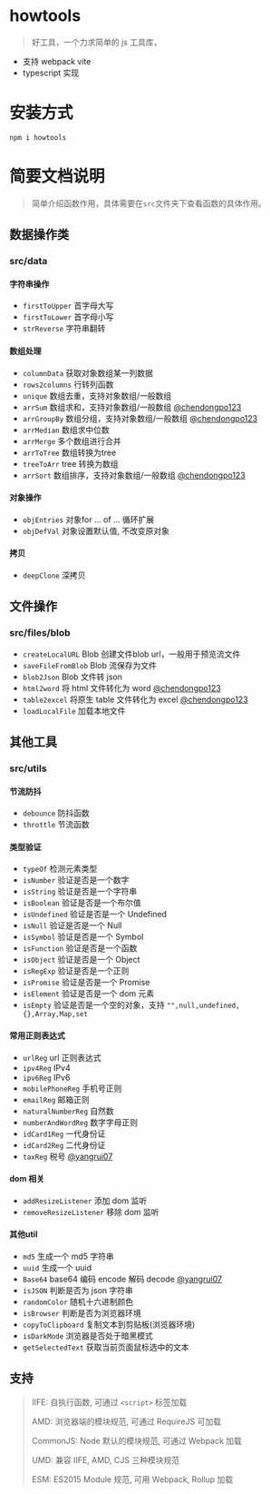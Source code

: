 # howtools

> 好工具，一个力求简单的 js 工具库，

- 支持 webpack vite 
- typescript 实现

# 安装方式

`npm i howtools`

# 简要文档说明

> 简单介绍函数作用，具体需要在`src`文件夹下查看函数的具体作用。

## 数据操作类
### src/data

#### 字符串操作

- `firstToUpper` 首字母大写
- `firstToLower` 首字母小写
- `strReverse` 字符串翻转

#### 数组处理

- `columnData` 获取对象数组某一列数据
- `rows2columns` 行转列函数
- `unique` 数组去重，支持对象数组/一般数组
- `arrSum` 数组求和，支持对象数组/一般数组 [@chendongpo123](https://github.com/chendongpo123)
- `arrGroupBy` 数组分组，支持对象数组/一般数组 [@chendongpo123](https://github.com/chendongpo123)
- `arrMedian` 数组求中位数
- `arrMerge` 多个数组进行合并
- `arrToTree` 数组转换为tree
- `treeToArr` tree 转换为数组 
- `arrSort` 数组排序，支持对象数组/一般数组 [@chendongpo123](https://github.com/chendongpo123)


#### 对象操作

- `objEntries` 对象for ... of ... 循环扩展
- `objDefVal`  对象设置默认值, 不改变原对象

#### 拷贝

- `deepClone` 深拷贝

## 文件操作

### src/files/blob

- `createLocalURL` Blob 创建文件blob url，一般用于预览流文件
- `saveFileFromBlob` Blob 流保存为文件
- `blob2Json` Blob 文件转 json
- `html2word` 将 html 文件转化为 word [@chendongpo123](https://github.com/chendongpo123)
- `table2excel` 将原生 table 文件转化为 excel [@chendongpo123](https://github.com/chendongpo123)
- `loadLocalFile`  加载本地文件

## 其他工具

### src/utils

#### 节流防抖

- `debounce` 防抖函数
- `throttle` 节流函数

#### 类型验证

- `typeOf` 检测元素类型
- `isNumber` 验证是否是一个数字
- `isString` 验证是否是一个字符串
- `isBoolean` 验证是否是一个布尔值
- `isUndefined` 验证是否是一个 Undefined
- `isNull` 验证是否是一个 Null
- `isSymbol` 验证是否是一个 Symbol
- `isFunction` 验证是否是一个函数
- `isObject` 验证是否是一个 Object
- `isRegExp` 验证是否是一个正则
- `isPromise` 验证是否是一个 Promise
- `isElement` 验证是否是一个 dom 元素
- `isEmpty` 验证是否是一个空的对象，支持 `"",null,undefined,{},Array,Map,set`

#### 常用正则表达式

- `urlReg` url 正则表达式
- `ipv4Reg` IPv4
- `ipv6Reg` IPv6
- `mobilePhoneReg` 手机号正则
- `emailReg` 邮箱正则
- `naturalNumberReg` 自然数
- `numberAndWordReg` 数字字母正则
- `idCard1Reg` 一代身份证
- `idCard2Reg` 二代身份证
- `taxReg` 税号 [@yangrui07](https://github.com/yangrui07)

#### dom 相关

- `addResizeListener` 添加 dom 监听
- `removeResizeListener` 移除 dom 监听

#### 其他util

- `md5` 生成一个 md5 字符串
- `uuid` 生成一个 uuid
- `Base64` base64 编码 encode 解码 decode [@yangrui07](https://github.com/yangrui07)
- `isJSON` 判断是否为 json 字符串
- `randomColor` 随机十六进制颜色
- `isBrowser` 判断是否为浏览器环境
- `copyToClipboard` 复制文本到剪贴板(浏览器环境)
- `isDarkMode` 浏览器是否处于暗黑模式
- `getSelectedText` 获取当前页面鼠标选中的文本


## 支持

> IIFE: 自执行函数, 可通过 `<script>` 标签加载
> 
> AMD: 浏览器端的模块规范, 可通过 RequireJS 可加载
> 
> CommonJS: Node 默认的模块规范, 可通过 Webpack 加载
> 
> UMD: 兼容 IIFE, AMD, CJS 三种模块规范
> 
> ESM: ES2015 Module 规范, 可用 Webpack, Rollup 加载
> 
